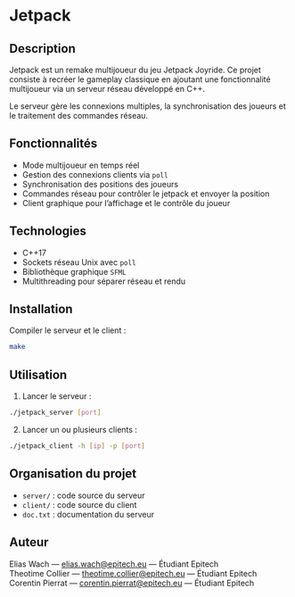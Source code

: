 # Jetpack

## Description

Jetpack est un remake multijoueur du jeu Jetpack Joyride. Ce projet consiste à recréer le gameplay classique en ajoutant une fonctionnalité multijoueur via un serveur réseau développé en C++.

Le serveur gère les connexions multiples, la synchronisation des joueurs et le traitement des commandes réseau.

## Fonctionnalités

- Mode multijoueur en temps réel
- Gestion des connexions clients via `poll`
- Synchronisation des positions des joueurs
- Commandes réseau pour contrôler le jetpack et envoyer la position
- Client graphique pour l’affichage et le contrôle du joueur

## Technologies

- C++17
- Sockets réseau Unix avec `poll`
- Bibliothèque graphique `SFML`
- Multithreading pour séparer réseau et rendu

## Installation

Compiler le serveur et le client :

```bash
make
```

## Utilisation

1. Lancer le serveur :

```bash
./jetpack_server [port]
```

2. Lancer un ou plusieurs clients :

```bash
./jetpack_client -h [ip] -p [port]
```

## Organisation du projet

- `server/` : code source du serveur
- `client/` : code source du client
- `doc.txt` : documentation du serveur

## Auteur

Elias Wach — elias.wach@epitech.eu — Étudiant Epitech<br>
Theotime Collier — theotime.collier@epitech.eu — Étudiant Epitech<br>
Corentin Pierrat — corentin.pierrat@epitech.eu — Étudiant Epitech
